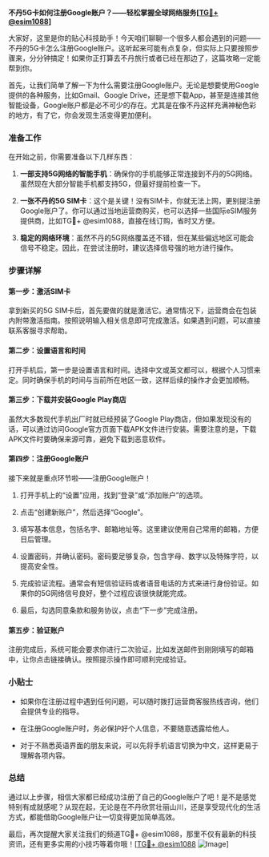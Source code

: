 **不丹5G卡如何注册Google账户？——轻松掌握全球网络服务[[TG💪+ @esim1088](https://t.me/s/esim1088)]**

大家好，这里是你的贴心科技助手！今天咱们聊聊一个很多人都会遇到的问题——不丹的5G卡怎么注册Google账户。这听起来可能有点复杂，但实际上只要按照步骤来，分分钟搞定！如果你正打算去不丹旅行或者已经在那边了，这篇攻略一定能帮到你。

首先，让我们简单了解一下为什么需要注册Google账户。无论是想要使用Google提供的各种服务，比如Gmail、Google Drive，还是想下载App，甚至是连接其他智能设备，Google账户都是必不可少的存在。尤其是在像不丹这样充满神秘色彩的地方，有了它，你会发现生活变得更加便利。

### 准备工作

在开始之前，你需要准备以下几样东西：

1. **一部支持5G网络的智能手机**：确保你的手机能够正常连接到不丹的5G网络。虽然现在大部分智能手机都支持5G，但最好提前检查一下。
   
2. **一张不丹的5G SIM卡**：这个是关键！没有SIM卡，你就无法上网，更别提注册Google账户了。你可以通过当地运营商购买，也可以选择一些国际eSIM服务提供商，比如TG💪+ @esim1088，直接在线订购，省时又方便。

3. **稳定的网络环境**：虽然不丹的5G网络覆盖还不错，但在某些偏远地区可能会信号不稳定。因此，在尝试注册时，建议选择信号强的地方进行操作。

### 步骤详解

#### 第一步：激活SIM卡

拿到新买的5G SIM卡后，首先要做的就是激活它。通常情况下，运营商会在包装内附带激活指南。按照说明输入相关信息即可完成激活。如果遇到问题，可以直接联系客服寻求帮助。

#### 第二步：设置语言和时间

打开手机后，第一步是设置语言和时间。选择中文或英文都可以，根据个人习惯来定。同时确保手机的时间与当前所在地区一致，这样后续的操作才会更加顺畅。

#### 第三步：下载并安装Google Play商店

虽然大多数现代手机出厂时就已经预装了Google Play商店，但如果发现没有的话，可以通过访问Google官方页面下载APK文件进行安装。需要注意的是，下载APK文件时要确保来源可靠，避免下载到恶意软件。

#### 第四步：注册Google账户

接下来就是重点环节啦——注册Google账户！

1. 打开手机上的“设置”应用，找到“登录”或“添加账户”的选项。
   
2. 点击“创建新账户”，然后选择“Google”。

3. 填写基本信息，包括名字、邮箱地址等。这里建议使用自己常用的邮箱，方便日后管理。

4. 设置密码，并确认密码。密码要足够复杂，包含字母、数字以及特殊字符，以提高安全性。

5. 完成验证流程。通常会有短信验证码或者语音电话的方式来进行身份验证。如果你的5G网络信号良好，整个过程应该很快就能完成。

6. 最后，勾选同意条款和服务协议，点击“下一步”完成注册。

#### 第五步：验证账户

注册完成后，系统可能会要求你进行二次验证，比如发送邮件到刚刚填写的邮箱中，让你点击链接确认。按照提示操作即可顺利完成验证。

### 小贴士

- 如果你在注册过程中遇到任何问题，可以随时拨打运营商客服热线咨询，他们会提供专业的指导。
  
- 在注册Google账户时，务必保护好个人信息，不要随意透露给他人。

- 对于不熟悉英语界面的朋友来说，可以先将手机语言切换为中文，这样更易于理解各项内容。

### 总结

通过以上步骤，相信大家都已经成功注册了自己的Google账户了吧！是不是感觉特别有成就感呢？从现在起，无论是在不丹欣赏壮丽山川，还是享受现代化的生活方式，都能借助Google账户让一切变得更加简单高效。

最后，再次提醒大家关注我们的频道TG💪+ @esim1088，那里不仅有最新的科技资讯，还有更多实用的小技巧等着你哦！[[TG💪+ @esim1088](https://t.me/s/esim1088) ![Image](https://i.postimg.cc/4NQfJmqS/Snipaste-2025-05-13-00-14-12.png)]